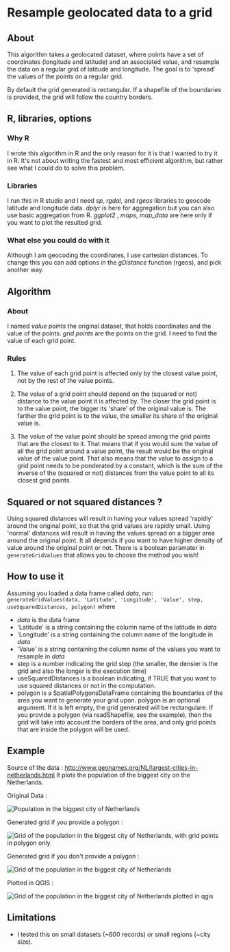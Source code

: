# Resample geolocated data to a grid

## About
This algorithm takes a geolocated dataset, where points have a set of coordinates (longitude and latitude) and an associated value,
and resample the data on a regular grid of latitude and longitude. The goal is to 'spread' the values of the points on a regular grid.

By default the grid generated is rectangular.
If a shapefile of the boundaries is provided, the grid will follow the country borders.

## R, libraries, options
### Why R
I wrote this algorithm in R and the only reason for it is that I wanted to try it in R. It's not about writing the fastest and most efficient algorithm, but rather see what I could do to solve this problem.

### Libraries
I run this in R studio and I need *sp*, *rgdal*, and *rgeos* libraries to geocode latitude and longitude data.
*dplyr* is here for aggregation but you can also use basic aggregation from R.
*ggplot2* , *maps*, *map_data* are here only if you want to plot the resulted grid.

### What else you could do with it
Although I am geocoding the coordinates, I use cartesian distances. To change this you can add options in the *gDistance* function  (rgeos), and pick another way.


## Algorithm
### About
I named *value points* the original dataset, that holds coordinates and the value of the points. *grid points* are the points on the grid.
I need to find the value of each grid point.

### Rules
1. The value of each grid point is affected only by the closest value point, not by the rest of the value points.

2. The value of a grid point should depend on the (squared or not) distance to the value point it is affected by.
The closer the grid point is to the value point, the bigger its 'share' of the original value is.
The farther the grid point is to the value, the smaller its share of the original value is.

3. The value of the value point should be spread among the grid points that are the closest to it. That means that if you would sum
the value of all the grid point around a value point, the result would be the original value of the value point. That also means that the value
to assign to a grid point needs to be ponderated by a constant, which is the sum of the inverse of the (squared or not) distances from the value point
to all its closest grid points.

## Squared or not squared distances ?
Using squared distances will result in having your values spread 'rapidly' around the original point, so that the grid values are rapidly small.
Using 'normal' distances will result in having the values spread on a bigger area around the original point.
It all depends if you want to have higher density of value around the original point or not. There is a boolean paramater in `generateGridValues` that allows you to choose the method you wish!


## How to use it
Assuming you loaded a data frame called *data*, run: `generateGridValues(data, 'Latitude', 'Longitude', 'Value', step, useSquaredDistances, polygon)` where

- *data* is the data frame
- 'Latitude' is a string containing the column name of the latitude in *data*
- 'Longitude' is a string containing the column name of the longitude in *data*
- 'Value' is a string containing the column name of the values you want to resample in *data*
- step is a number indicating the grid step (the smaller, the densier is the grid and also the longer is the execution time)
- useSquaredDistances is a boolean indicating, if TRUE that you want to use squared distances or not in the computation.
- polygon is a SpatialPolygonsDataFrame containing the boundaries of the area you want to generate your grid upon.
polygon is an optional argument. If it is left empty, the grid generated will be rectangulare. If you provide a polygon (via readShapefile, see the example), then the grid will take into account the borders of the area, and only grid points that are inside the polygon will be used.

## Example
Source of the data : http://www.geonames.org/NL/largest-cities-in-netherlands.html
It plots the population of the biggest city on the Netherlands.

Original Data :

![Population in the biggest city of Netherlands](https://github.com/agatheblues/r-resample-geodata-to-grid/blob/master/example/nl_map_original.png)

Generated grid if you provide a polygon :

![Grid of the population in the biggest city of Netherlands, with grid points in polygon only](https://github.com/agatheblues/r-resample-geodata-to-grid/blob/master/example/nl_inPolygon.png)


Generated grid if you don't provide a polygon :

![Grid of the population in the biggest city of Netherlands](https://github.com/agatheblues/r-resample-geodata-to-grid/blob/master/example/nl_map_grid.png)

Plotted in QGIS :

![Grid of the population in the biggest city of Netherlands plotted in qgis](https://github.com/agatheblues/r-resample-geodata-to-grid/blob/master/example/nl_map_grid_wqgis.png)


## Limitations
- I tested this on small datasets (~600 records) or small regions (~city size).
